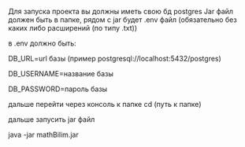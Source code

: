 Для запуска проекта вы должны иметь свою бд postgres
Jar файл должен быть в папке, рядом с jar будет .env файл (обязательно без каких либо расширений (по типу .txt)) 

в .env должно быть:

DB_URL=url базы (пример postgresql://localhost:5432/postgres)

DB_USERNAME=название базы

DB_PASSWORD=пароль базы

дальше перейти через консоль к папке
cd (путь к папке) 

дальше запусить jar файл

java -jar mathBilim.jar

